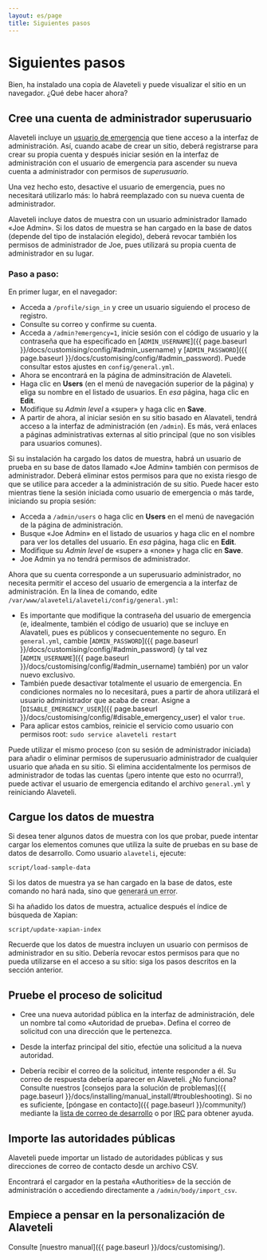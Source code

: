 ```yaml
---
layout: es/page
title: Siguientes pasos
---
```

# Siguientes pasos

<p class="lead">
    Bien, ha instalado una copia de Alaveteli y puede visualizar el sitio en un navegador. ¿Qué debe hacer ahora?
</p>

## Cree una cuenta de administrador superusuario

Alaveteli incluye un
<a href="{{ page.baseurl }}/docs/glossary/#emergency" class="glossary__link">usuario de emergencia</a>
que tiene acceso a la interfaz de administración. Así, cuando acabe de crear un sitio, deberá
registrarse para crear su propia cuenta y después iniciar sesión en la interfaz de administración
con el usuario de emergencia para ascender su nueva cuenta a administrador con permisos de *superusuario*.

Una vez hecho esto, desactive el usuario de emergencia, pues no necesitará utilizarlo más: lo habrá
reemplazado con su nueva cuenta de administrador.

Alaveteli incluye datos de muestra con un usuario administrador llamado «Joe
Admin». Si los datos de muestra se han cargado en la base de datos (depende del tipo
de instalación elegido), deberá revocar también los permisos de administrador de Joe, pues
utilizará su propia cuenta de administrador en su lugar.

### Paso a paso:

En primer lugar, en el navegador:

* Acceda a `/profile/sign_in` y cree un usuario siguiendo el proceso de registro.
* Consulte su correo y confirme su cuenta.
* Acceda a `/admin?emergency=1`, inicie sesión con el código de usuario y la contraseña
  que ha especificado en [`ADMIN_USERNAME`]({{ page.baseurl }}/docs/customising/config/#admin_username)
  y [`ADMIN_PASSWORD`]({{ page.baseurl }}/docs/customising/config/#admin_password).
  Puede consultar estos ajustes en `config/general.yml`.
* Ahora se encontrará en la página de adminsitración de Alaveteli.
* Haga clic en **Users**  (en el menú de navegación superior de la página) y eliga
  su nombre en el listado de usuarios. En *esa* página,  haga clic en **Edit**.
* Modifique su *Admin level* a «super» y haga clic en **Save**.
* A partir de ahora, al iniciar sesión en su sitio basado en Alavateli, tendrá acceso
  a la interfaz de administración (en `/admin`). Es más, verá enlaces a páginas administrativas
  externas al sitio principal (que no son visibles para usuarios comunes).

Si su instalación ha cargado los datos de muestra, habrá un usuario de prueba en su base
de datos llamado «Joe Admin» también con permisos de administrador. Deberá eliminar estos
permisos para que no exista riesgo de que se utilice para acceder a la administración de su
sitio. Puede hacer esto mientras tiene la sesión iniciada como usuario de emergencia o más tarde,
iniciando su propia sesión:

* Acceda a `/admin/users` o haga clic en **Users** en el menú de navegación de la 
  página de administración.
* Busque «Joe Admin» en el listado de usuarios y haga clic en el nombre para ver los 
  detalles del usuario. En *esa* página,  haga clic en **Edit**.
* Modifique su *Admin level* de «super» a «none» y haga clic en **Save**.
* Joe Admin ya no tendrá permisos de administrador.

Ahora que su cuenta corresponde a un superusuario administrador, no necesita permitir el
acceso del usuario de emergencia a la interfaz de administración. En la línea de comando, edite
`/var/www/alaveteli/alaveteli/config/general.yml`:

* Es importante que modifique la contraseña del usuario de emergencia (e, idealmente,
  también el código de usuario) que se incluye en Alavateli, pues es públicos y
  consecuentemente no seguro. En `general.yml`, cambie
  [`ADMIN_PASSWORD`]({{ page.baseurl }}/docs/customising/config/#admin_password)
  (y tal vez [`ADMIN_USERNAME`]({{ page.baseurl }}/docs/customising/config/#admin_username)
  también) por un valor nuevo exclusivo.
* También puede desactivar totalmente el usuario de emergencia. En condiciones
  normales no lo necesitará, pues a partir de ahora utilizará el usuario administrador que
  acaba de crear.
  Asigne a [`DISABLE_EMERGENCY_USER`]({{ page.baseurl }}/docs/customising/config/#disable_emergency_user)
  el valor `true`.
* Para aplicar estos cambios, reinicie el servicio como usuario con permisos root:
  `sudo service alaveteli restart`

Puede utilizar el mismo proceso (con su sesión de administrador iniciada) para añadir o eliminar
permisos de superusuario administrador de cualquier usuario que añada en su sitio.
Si elimina accidentalmente los permisos de administrador de todas las cuentas (¡pero intente que
esto no ocurrra!), puede activar el usuario de emergencia editando el archivo `general.yml`
y reiniciando Alaveteli.

## Cargue los datos de muestra

Si desea tener algunos datos de muestra con los que probar, puede intentar cargar los elementos comunes que utiliza
la suite de pruebas en su base de datos de desarrollo. Como usuario `alaveteli`, ejecute:

    script/load-sample-data

Si los datos de muestra ya se han cargado en la base de datos, este comando no hará nada, sino que
<abbr title='PG::Error: ERROR:  permission denied: "RI_ConstraintTrigger_XXXXXX" is a system trigger'>generará un error</abbr>.

Si ha añadido los datos de muestra, actualice después el índice de búsqueda de Xapian:

    script/update-xapian-index

Recuerde que los datos de muestra incluyen un usuario con permisos de administrador en su sitio.
Debería revocar estos permisos para que no pueda utilizarse en el acceso a su sitio: siga
los pasos descritos en la sección anterior.

## Pruebe el proceso de solicitud

* Cree una nueva autoridad pública en la interfaz de administración, dele un nombre tal como
  «Autoridad de prueba». Defina el correo de solicitud con una dirección que le pertenezca.

* Desde la interfaz principal del sitio, efectúe una solicitud a la nueva autoridad.

* Debería recibir el correo de la solicitud, intente responder a él. Su correo de respuesta
  debería aparecer en Alaveteli. ¿No funciona? Consulte nuestros
  [consejos para la solución de problemas]({{ page.baseurl }}/docs/installing/manual_install/#troubleshooting).
  Si no es suficiente, [póngase en contacto]({{ page.baseurl }}/community/) mediante
  la [lista de correo de desarrollo](https://groups.google.com/forum/#!forum/alaveteli-dev) o por [IRC](http://www.irc.mysociety.org/)
  para obtener ayuda.

## Importe las autoridades públicas

Alaveteli puede importar un listado de autoridades públicas y sus direcciones de correo de contacto desde un archivo CSV.

Encontrará el cargador en la pestaña «Authorities» de la sección de administración o accediendo directamente a `/admin/body/import_csv`.

## Empiece a pensar en la personalización de Alaveteli

Consulte [nuestro manual]({{ page.baseurl }}/docs/customising/).
